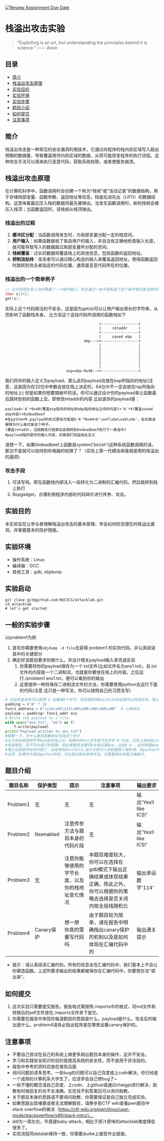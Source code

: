 [![Review Assignment Due Date](https://classroom.github.com/assets/deadline-readme-button-22041afd0340ce965d47ae6ef1cefeee28c7c493a6346c4f15d667ab976d596c.svg)](https://classroom.github.com/a/esFl0Dlk)
# 栈溢出攻击实验

> "Exploiting is an art, but understanding the principles behind it is science." —— Anon

## 目录
- [简介](#简介)
- [栈溢出攻击原理](#栈溢出攻击原理)
- [实验目的](#实验目的)
- [实验环境](#实验环境)
- [实验步骤](#一般的实验步骤)
- [题目介绍](#题目介绍)
- [如何提交](#如何提交)
- [注意事项](#注意事项)
  

## 简介
栈溢出攻击是一种常见的安全漏洞利用技术，它通过向程序的栈内存区域写入超出预期的数据量，导致覆盖相邻内存区域的数据，从而可能改变程序的执行流程。这种攻击手法可以用来执行恶意代码，获取系统权限，或者使服务崩溃。

## 栈溢出攻击原理
在计算机科学中，函数调用时会创建一个称为“栈帧”或“活动记录”的数据结构，用于存储局部变量、函数参数、返回地址等信息。栈是后进先出（LIFO）的数据结构，这意味着最后压入栈的数据将最先被弹出。当发生函数调用时，新的栈帧会被压入栈顶；当函数返回时，该栈帧从栈顶弹出。

### 栈溢出的过程
1. **缓冲区分配**：当函数调用发生时，为局部变量分配一定的栈空间。
2. **用户输入**：如果函数接收了来自用户的输入，并且没有正确地检查输入长度，就可能导致写入的数据超过局部变量所分配的空间。
3. **栈帧覆盖**：过长的数据将覆盖栈上的其他信息，包括函数的返回地址。
4. **控制流劫持**：攻击者可以通过精心构造的输入来覆盖返回地址，使得函数返回时跳转到攻击者指定的代码位置，通常是恶意代码所在的位置。
### 栈溢出的一个简单例子
```c
// 比方说现在有人向你暴露了一个操作接口，你还通过一些手段知道了这个操作背后是这样的代码
char s[24];
get(s);
```
实际上这个代码相当的不安全，这是因为get(s)可以让用户输出很长的字符串，从而影响了函数栈本身。
比方说这个这段代码所调用的函数栈如下
```
                                           +-----------------+
                                           |     retaddr     |
                                           +-----------------+
                                           |     saved ebp   |
                                    ebp--->+-----------------+
                                           |                 |
                                           |                 |
                                           |                 |
                                           |                 |
                                           |                 |
                                           |                 |
                            esp=ebp-0x40-->+-----------------+
```
我们将你的输入定义为payload，那么此时payload会放在esp所指向的地址(注意，这是因为在32位中参数会放在栈上决定的，64位中不一定会放在rsp所指向的地址上)
但是如果你想要搞破坏的话，你可以通过设计你的payload来让函数最后跳转到别的函数上去，即修改retaddr的内容
比如说你的payload是：
```
payload='A'*0x40(覆盖esp指向的地址到ebp指向地址之间的内容)+'A'*4(覆盖saved ebp内容)+0xdeadbeef
#在python中,payload的形式更有可能是b'A'*0x44+b'\xef\xbe\xad\xde'，在后面会解释为什么格式是这个样子。
(覆盖retaddr，当函数执行结束后会跳转到0xdeadbeef执行下一条指令)
#payload指的是你的输入内容，后面我们将延续此含义
```
请想一下，如果0xdeadbeef上函数是system('bin/sh')这种系统函数调用的话，那岂不是就可以劫持到你电脑的权限了？（实际上第一代蠕虫病毒就是用的栈溢出的漏洞）
### 攻击手段
1. 可读写栈，即在函数栈内部注入一段转化为二进制的汇编代码，然后跳转到栈上执行
2. Ropgadget，合理利用程序内部的代码碎片进行传参、攻击。
## 实验目的
本实验旨在让参与者理解栈溢出攻击的基本原理，学会如何检测潜在的栈溢出漏洞，并掌握基本的防护措施。

## 实验环境
- 操作系统：Linux
- 编译器：GCC
- 其他工具：gdb, objdump

## 实验启动
```shell
git clone git@github.com:RUCICS/attacklab.git
cd attacklab
# let's get started
```

## 一般的实验步骤

以problem1为例

1. 首先你需要使用`objdump -d file`去获得 problem1 的实验代码，并认真阅读其中的关键部分
2. 确定好该题目要求你做什么，并设计相关payload输入来完成实验
     1) 你需要将你的payload保存为一个.txt文件(比如文件名为ans1.txt)，且.txt文件的内容是一个二进制流，也就是你要放在栈上的内容。之后运行./problem1 ans1.txt，便可以看到你的输出
     2) 这里提供一种将保存二进制流文件的方法，你需要使用python去运行下面的代码(注意 这只是一种写法，你可以按照自己的习惯去写)
```python
# 比如你发现你可以使用'A'去覆盖8个字节，然后跳转到0x114514地址就可以完成任务，那么你可以这么写你的payload并保存
padding = b"A" * 16
func1_address = b"\x14\x45\x11\x00\x00\x00\x00\x00"  # 小端地址
payload = padding+ func1_addr ess
# Write the payload to a file
with open("ans.txt", "wb") as f:
    f.write(payload)
print("Payload written to ans.txt")
#解释一下，为什么要将函数地址写成这个样子
#比方说你希望将字节0xA放在栈上时，如果你的txt文件是可见字符'A'的话，实际上放到栈上的是字节0x41(可见字符'A'对应的ASCll码值)
#但很明显，这不符合我们的预期，因此需要用关键字b去保证是0xA，比如b'A'，此时就是0xA，而不是可见字符'A'
#再之后就是地址的问题了，比如地址0x114514,由于大部分人的机器是小端存储，在python中最低有效字节应该放在前面，因此最后结果为上面代码的结果
#当然，如果你不喜欢python的话，可以尝试其他多种写法，只需要保证结果正确就行。
```
## 题目介绍
| 题目名称 | 保护类型 | 提示 | 注意事项 |输出要求|
| --- | --- | --- | --- |---|
| Problem1 | 无 | 无 | 无 |输出'Yes!I like ICS!'|
| Problem2 | Nxenabled | 注意传参方法与题目本身的代码片段 | 无 |输出'Yes!I like ICS!'|
| Problem3 | 无 | 注意你能够使用的字节长度，以及你的栈地址变化情况|本题目难度较大，你可以在选择在gdb模式下输出正确结果或体现结果正确，除此之外，你可以根据你的策略去选择是否关闭内核全局栈随机化| 输出幸运数字'114' |
| Problem4 | Canary保护 | 想一想 你真的需要写代码吗 | 由于题目较为简单，请在报告中明确指出canary保护的机制以及是如何体现在汇编代码中的 |输出通关提示|
- 提示：请认真阅读汇编代码，所有的信息全在汇编代码中，我们基本上不会让你硬造函数。上述所要求输出的结果都被保存在汇编代码中，你要想办法“调出来”。
## 如何提交
1. 这次实验只需要提交报告。报告格式需按照./reports中的格式，将md文件和转换后的pdf文件放在./reports文件夹下提交。
2. 你需要在报告中体现你每道题目的思路是什么，payload是什么，攻击后的输出是什么。problem4请务必指出程序是在哪里设置canary保护的。

## 注意事项
- 不要自己尝试在自己的系统上做更多超出题目本身的操作，这并不安全。
- 学习和实践安全知识的目的是提高系统的安全性，而不是用于非法目的。
- 报告中参考的资料应放在报告后面
- 询问问题前请多思考，一些bug的问题可以自己百度或上csdn解决，你已经是一个成熟的计算机系大学生了，应该学会自己修bug了~
- 一些不懂的概念请自己百度、上csdn、上github或通过chatgpt进行解决，助教有时候回复的也不太准确。实在找不到答案后可以询问助教。
- 关于题目本身的思路请不要询问助教，你需要保证是自己独立完成实验。
- 如果思路出现堵塞或者无法理解题目，请移步到CTF wiki查看pwn题目中stack overflow的做法（https://ctf-wiki.org/pwn/linux/user-mode/stackoverflow/x86/stack-intro/）。
- ddl为一周左右，毕竟是baby-attack，相比于原汁原味的attacklab难度降低很多了。
- 实验流程同datalab保持一致，你需要从obe上接受作业链接。
